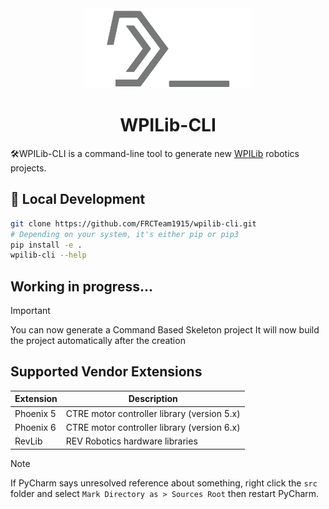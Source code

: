 <div align="center">
    <a href="https://mckinleyfirebirds.com">
        <picture>
            <img alt="WPILib-CLI" src="https://raw.githubusercontent.com/FRCTeam1915/wpilib-cli/refs/heads/main/assets/logo.svg" height="128px">
        </picture>
    </a>
    <h1>WPILib-CLI</h1>
</div>

🛠️WPILib-CLI is a command-line tool to generate new [WPILib](https://docs.wpilib.org/en/stable/docs/zero-to-robot/step-2/wpilib-setup.html) robotics projects.

## 🚀 Local Development

```bash
git clone https://github.com/FRCTeam1915/wpilib-cli.git
# Depending on your system, it's either pip or pip3
pip install -e .
wpilib-cli --help
```

## Working in progress...

> [!IMPORTANT]
> You can now generate a Command Based Skeleton project
> It will now build the project automatically after the creation

## Supported Vendor Extensions

| Extension  | Description                                 |
|------------|---------------------------------------------|
| Phoenix 5  | CTRE motor controller library (version 5.x) |
| Phoenix 6  | CTRE motor controller library (version 6.x) |
| RevLib     | REV Robotics hardware libraries             |


> [!NOTE]
> If PyCharm says unresolved reference about something, right click the `src` folder and select `Mark Directory as > Sources Root` then restart PyCharm.
